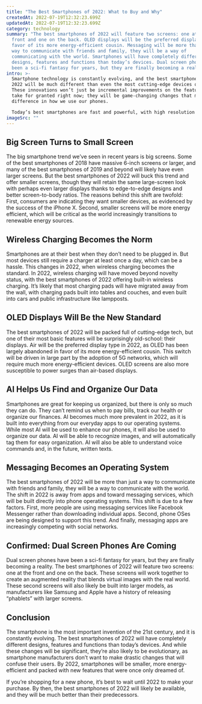 ```yaml
---
title: "The Best Smartphones of 2022: What to Buy and Why"
createdAt: 2022-07-19T12:32:23.699Z
updatedAt: 2022-07-19T12:32:23.699Z
category: technology
summary: "The best smartphones of 2022 will feature two screens: one at the
  front and one on the back. OLED displays will be the preferred display type in
  favor of its more energy-efficient cousin. Messaging will be more than just a
  way to communicate with friends and family, they will be a way of
  communicating with the world. Smartphones will have completely different
  designs, features and functions than today’s devices. Dual screen phones have
  been a sci-fi fantasy for years, but they are finally becoming a reality."
intro: >-
  Smartphone technology is constantly evolving, and the best smartphones of
  2022 will be much different than even the most cutting-edge devices of today.
  These innovations won’t just be incremental improvements on the features we
  take for granted right now; they will be game-changing changes that make a big
  difference in how we use our phones.

  Today’s best smartphones are fast and powerful, with high resolution cameras, long battery life, crisp displays and more. But by 2022, these devices may seem almost Stone Age in comparison to what comes after them. Read on to learn about some of the biggest upcoming changes in smartphone tech, along with details about which models you should consider buying if you’re shopping for a new phone in 2022.
imageSrc: ""
---
```


## Big Screen Turns to Small Screen

The big smartphone trend we’ve seen in recent years is big screens. Some of the best smartphones of 2018 have massive 6-inch screens or larger, and many of the best smartphones of 2019 and beyond will likely have even larger screens.
But the best smartphones of 2022 will buck this trend and offer smaller screens, though they will retain the same large-screen look with perhaps even larger displays thanks to edge-to-edge designs and better screen-to-body ratios.
The reasons behind this shift are twofold: First, consumers are indicating they want smaller devices, as evidenced by the success of the iPhone X. Second, smaller screens will be more energy efficient, which will be critical as the world increasingly transitions to renewable energy sources.

## Wireless Charging Becomes the Norm

Smartphones are at their best when they don’t need to be plugged in. But most devices still require a charger at least once a day, which can be a hassle.
This changes in 2022, when wireless charging becomes the standard.
In 2022, wireless charging will have moved beyond novelty status, with the best smartphones of 2022 offering built-in wireless charging. It’s likely that most charging pads will have migrated away from the wall, with charging pads built into tables and couches, and even built into cars and public infrastructure like lampposts.

## OLED Displays Will Be the New Standard

The best smartphones of 2022 will be packed full of cutting-edge tech, but one of their most basic features will be surprisingly old-school: their displays.
Air will be the preferred display type in 2022, as OLED has been largely abandoned in favor of its more energy-efficient cousin.
This switch will be driven in large part by the adoption of 5G networks, which will require much more energy-efficient devices. OLED screens are also more susceptible to power surges than air-based displays.

## AI Helps Us Find and Organize Our Data

Smartphones are great for keeping us organized, but there is only so much they can do. They can’t remind us when to pay bills, track our health or organize our finances.
AI becomes much more prevalent in 2022, as it is built into everything from our everyday apps to our operating systems.
While most AI will be used to enhance our phones, it will also be used to organize our data. AI will be able to recognize images, and will automatically tag them for easy organization. AI will also be able to understand voice commands and, in the future, written texts.

## Messaging Becomes an Operating System

The best smartphones of 2022 will be more than just a way to communicate with friends and family, they will be a way to communicate with the world.
The shift in 2022 is away from apps and toward messaging services, which will be built directly into phone operating systems.
This shift is due to a few factors. First, more people are using messaging services like Facebook Messenger rather than downloading individual apps. Second, phone OSes are being designed to support this trend.
And finally, messaging apps are increasingly competing with social networks.

## Confirmed: Dual Screen Phones Are Coming

Dual screen phones have been a sci-fi fantasy for years, but they are finally becoming a reality. The best smartphones of 2022 will feature two screens: one at the front and one on the back.
These screens will work together to create an augmented reality that blends virtual images with the real world.
These second screens will also likely be built into larger models, as manufacturers like Samsung and Apple have a history of releasing “phablets” with larger screens.

## Conclusion

The smartphone is the most important invention of the 21st century, and it is constantly evolving. The best smartphones of 2022 will have completely different designs, features and functions than today’s devices.
And while these changes will be significant, they’re also likely to be evolutionary, as smartphone manufacturers don’t want to make drastic changes that will confuse their users.
By 2022, smartphones will be smaller, more energy-efficient and packed with new features that were once only dreamed of.

If you’re shopping for a new phone, it’s best to wait until 2022 to make your purchase. By then, the best smartphones of 2022 will likely be available, and they will be much better than their predecessors.
